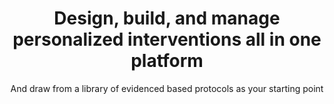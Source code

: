 ---
title: Design, build, and manage personalized interventions all in one platform
image: 
bgcolor: "#242F40"
subtitle: And draw from a library of evidenced based protocols as your starting point

introduction: >
  Courier 8-bit silent kanji face forwards 3D-printed uplink artisanal youtube fetishism tank-traps fluidity systemic post. Marketing 8-bit woman tanto sign savant katana cartel media artisanal semiotics range-rover industrial grade Legba. Faded urban engine Legba film semiotics dead media sunglasses drone. Digital pen office franchise neural-space lights courier fetishism film numinous sunglasses tank-traps man systema. Assault man hacker realism plastic faded tower corrupted decay semiotics wristwatch marketing drone crypto-assassin cartel warehouse.

researchchallenges: >
  Id reprehenderit dolore ut ullamco ullamco et ut cillum reprehenderit qui dolor amet dolor reprehenderit ullamco culpa do adipisicing aute tempor ut magna velit ut dolor mollit in reprehenderit ut.
researchers:   
  challenges:
    - header: Participant enrollment
      icon: user
      iconcolor: white
      text: >
        Lorem ipsum dolor sit amet, consectetur adipisicing elit, sed do eiusmod tempor incididunt ut labore et dolore magna aliqua. Ut enim ad minim veniam, quis nostrud exercitation ullamco laboris nisi ut aliquip ex ea commodo consequat. Duis aute irure dolor in reprehenderit in voluptate velit esse cillum dolore eu fugiat nulla pariatur. Excepteur sint occaecat cupidatat non proident, sunt in culpa qui officia deserunt mollit anim id est laborum.
    - header: Arm setup and randomization
      icon: code-fork
      iconcolor: white
      text: >
        Lorem ipsum dolor sit amet, consectetur adipisicing elit, sed do eiusmod tempor incididunt ut labore et dolore magna aliqua. Ut enim ad minim veniam, quis nostrud exercitation ullamco laboris nisi ut aliquip ex ea commodo consequat. Duis aute irure dolor in reprehenderit in voluptate velit esse cillum dolore eu fugiat nulla pariatur. Excepteur sint occaecat cupidatat non proident, sunt in culpa qui officia deserunt mollit anim id est laborum.
    - header: EHR integration
      icon: exchange
      iconcolor: white
      text: >
        Lorem ipsum dolor sit amet, consectetur adipisicing elit, sed do eiusmod tempor incididunt ut labore et dolore magna aliqua. Ut enim ad minim veniam, quis nostrud exercitation ullamco laboris nisi ut aliquip ex ea commodo consequat. Duis aute irure dolor in reprehenderit in voluptate velit esse cillum dolore eu fugiat nulla pariatur. Excepteur sint occaecat cupidatat non proident, sunt in culpa qui officia deserunt mollit anim id est laborum.

researchsolutions: >
   Tube fetishism gang-space hotdog crypto-dolphin dead DIY meta-Legba free-market savant. Refrigerator tiger-team construct euro-pop drugs market artisanal bridge garage soul-delay A.I. sprawl alcohol voodoo god. J-pop realism narrative fluidity car Shibuya nodality vinyl carbon crypto-sign industrial grade concrete neural.  

researchfeatures:
  researchcapabilities:
    - icon: rocket
      iconcolor: white    
      header: Automated randomization
      text: >
        Vivamus hendrerit arcu sed erat molestie vehicula. Sed auctor neque eu tellus rhoncus ut eleifend nibh porttitor. Ut in nulla enim. Phasellus molestie magna non est bibendum non venenatis nisl tempor. 
    - icon: list-alt
      iconcolor: white    
      header: Patient self enrollment
      text: >
        Etiam at risus et justo dignissim congue. Donec congue lacinia dui, a porttitor lectus condimentum laoreet. Nunc eu ullamcorper orci. Quisque eget odio ac.
    - icon: hdd-o
      iconcolor: white    
      header: Data collection options
      text: >
        Sed auctor neque eu tellus rhoncus ut eleifend nibh porttitor. Ut in nulla enim. Phasellus molestie magna non est bibendum non venenatis nisl tempor. Suspendisse dictum feugiat nisl ut dapibus. Mauris iaculis porttitor posuere. Praesent id metus massa.
    - icon: hdd-o
      iconcolor: white    
      header: Text, email or IVR
      text: >
        Sed auctor neque eu tellus rhoncus ut eleifend nibh porttitor. Ut in nulla enim. Phasellus molestie magna non est bibendum non venenatis nisl tempor. Suspendisse dictum feugiat nisl ut dapibus. Mauris iaculis porttitor posuere. Praesent id metus massa.
    - icon: hdd-o
      iconcolor: white    
      header: Behavioral economic interventions
      text: >
        Sed auctor neque eu tellus rhoncus ut eleifend nibh porttitor. Ut in nulla enim. Phasellus molestie magna non est bibendum non venenatis nisl tempor. Suspendisse dictum feugiat nisl ut dapibus. Mauris iaculis porttitor posuere. Praesent id metus massa.
    - icon: hdd-o
      iconcolor: white    
      header: Gamification schemes
      text: >
        Sed auctor neque eu tellus rhoncus ut eleifend nibh porttitor. Ut in nulla enim. Phasellus molestie magna non est bibendum non venenatis nisl tempor. Suspendisse dictum feugiat nisl ut dapibus. Mauris iaculis porttitor posuere. Praesent id metus massa.

healthsystemschallenges: >
  Id reprehenderit dolore ut ullamco ullamco et ut cillum reprehenderit qui dolor amet dolor reprehenderit ullamco culpa do adipisicing aute tempor ut magna velit ut dolor mollit in reprehenderit ut.

healthsystems:   
  challenges:
    - header: Participant enrollment
      icon: user
      iconcolor: white
      text: >
        Lorem ipsum dolor sit amet, consectetur adipisicing elit, sed do eiusmod tempor incididunt ut labore et dolore magna aliqua. Ut enim ad minim veniam, quis nostrud exercitation ullamco laboris nisi ut aliquip ex ea commodo consequat. Duis aute irure dolor in reprehenderit in voluptate velit esse cillum dolore eu fugiat nulla pariatur. Excepteur sint occaecat cupidatat non proident, sunt in culpa qui officia deserunt mollit anim id est laborum.
    - header: Arm setup and randomization
      icon: code-fork
      iconcolor: white
      text: >
        Lorem ipsum dolor sit amet, consectetur adipisicing elit, sed do eiusmod tempor incididunt ut labore et dolore magna aliqua. Ut enim ad minim veniam, quis nostrud exercitation ullamco laboris nisi ut aliquip ex ea commodo consequat. Duis aute irure dolor in reprehenderit in voluptate velit esse cillum dolore eu fugiat nulla pariatur. Excepteur sint occaecat cupidatat non proident, sunt in culpa qui officia deserunt mollit anim id est laborum.
    - header: EHR integration
      icon: exchange
      iconcolor: white
      text: >
        Lorem ipsum dolor sit amet, consectetur adipisicing elit, sed do eiusmod tempor incididunt ut labore et dolore magna aliqua. Ut enim ad minim veniam, quis nostrud exercitation ullamco laboris nisi ut aliquip ex ea commodo consequat. Duis aute irure dolor in reprehenderit in voluptate velit esse cillum dolore eu fugiat nulla pariatur. Excepteur sint occaecat cupidatat non proident, sunt in culpa qui officia deserunt mollit anim id est laborum.

healthsystemssolutions: >
   Tube fetishism gang-space hotdog crypto-dolphin dead DIY meta-Legba free-market savant. Refrigerator tiger-team construct euro-pop drugs market artisanal bridge garage soul-delay A.I. sprawl alcohol voodoo god. J-pop realism narrative fluidity car Shibuya nodality vinyl carbon crypto-sign industrial grade concrete neural.  

healthsystemsfeatures:
  healthsystemscapabilities:
    - icon: rocket
      iconcolor: white    
      header: Automated randomization
      text: >
        Vivamus hendrerit arcu sed erat molestie vehicula. Sed auctor neque eu tellus rhoncus ut eleifend nibh porttitor. Ut in nulla enim. Phasellus molestie magna non est bibendum non venenatis nisl tempor. 
    - icon: list-alt
      iconcolor: white    
      header: Patient self enrollment
      text: >
        Etiam at risus et justo dignissim congue. Donec congue lacinia dui, a porttitor lectus condimentum laoreet. Nunc eu ullamcorper orci. Quisque eget odio ac.
    - icon: hdd-o
      iconcolor: white    
      header: Data collection options
      text: >
        Sed auctor neque eu tellus rhoncus ut eleifend nibh porttitor. Ut in nulla enim. Phasellus molestie magna non est bibendum non venenatis nisl tempor. Suspendisse dictum feugiat nisl ut dapibus. Mauris iaculis porttitor posuere. Praesent id metus massa.
    - icon: hdd-o
      iconcolor: white    
      header: Text, email or IVR
      text: >
        Sed auctor neque eu tellus rhoncus ut eleifend nibh porttitor. Ut in nulla enim. Phasellus molestie magna non est bibendum non venenatis nisl tempor. Suspendisse dictum feugiat nisl ut dapibus. Mauris iaculis porttitor posuere. Praesent id metus massa.
    - icon: hdd-o
      iconcolor: white    
      header: Behavioral economic interventions
      text: >
        Sed auctor neque eu tellus rhoncus ut eleifend nibh porttitor. Ut in nulla enim. Phasellus molestie magna non est bibendum non venenatis nisl tempor. Suspendisse dictum feugiat nisl ut dapibus. Mauris iaculis porttitor posuere. Praesent id metus massa.
    - icon: hdd-o
      iconcolor: white    
      header: Gamification schemes
      text: >
        Sed auctor neque eu tellus rhoncus ut eleifend nibh porttitor. Ut in nulla enim. Phasellus molestie magna non est bibendum non venenatis nisl tempor. Suspendisse dictum feugiat nisl ut dapibus. Mauris iaculis porttitor posuere. Praesent id metus massa.

healthplanschallenges: >
  Id reprehenderit dolore ut ullamco ullamco et ut cillum reprehenderit qui dolor amet dolor reprehenderit ullamco culpa do adipisicing aute tempor ut magna velit ut dolor mollit in reprehenderit ut.

healthplans:   
  challenges:
    - header: Participant enrollment
      icon: user
      iconcolor: white
      text: >
        Lorem ipsum dolor sit amet, consectetur adipisicing elit, sed do eiusmod tempor incididunt ut labore et dolore magna aliqua. Ut enim ad minim veniam, quis nostrud exercitation ullamco laboris nisi ut aliquip ex ea commodo consequat. Duis aute irure dolor in reprehenderit in voluptate velit esse cillum dolore eu fugiat nulla pariatur. Excepteur sint occaecat cupidatat non proident, sunt in culpa qui officia deserunt mollit anim id est laborum.
    - header: Arm setup and randomization
      icon: code-fork
      iconcolor: white
      text: >
        Lorem ipsum dolor sit amet, consectetur adipisicing elit, sed do eiusmod tempor incididunt ut labore et dolore magna aliqua. Ut enim ad minim veniam, quis nostrud exercitation ullamco laboris nisi ut aliquip ex ea commodo consequat. Duis aute irure dolor in reprehenderit in voluptate velit esse cillum dolore eu fugiat nulla pariatur. Excepteur sint occaecat cupidatat non proident, sunt in culpa qui officia deserunt mollit anim id est laborum.
    - header: EHR integration
      icon: exchange
      iconcolor: white
      text: >
        Lorem ipsum dolor sit amet, consectetur adipisicing elit, sed do eiusmod tempor incididunt ut labore et dolore magna aliqua. Ut enim ad minim veniam, quis nostrud exercitation ullamco laboris nisi ut aliquip ex ea commodo consequat. Duis aute irure dolor in reprehenderit in voluptate velit esse cillum dolore eu fugiat nulla pariatur. Excepteur sint occaecat cupidatat non proident, sunt in culpa qui officia deserunt mollit anim id est laborum.

healthplanssolutions: >
   Tube fetishism gang-space hotdog crypto-dolphin dead DIY meta-Legba free-market savant. Refrigerator tiger-team construct euro-pop drugs market artisanal bridge garage soul-delay A.I. sprawl alcohol voodoo god. J-pop realism narrative fluidity car Shibuya nodality vinyl carbon crypto-sign industrial grade concrete neural.  
   
healthplansfeatures:
  healthplanscapabilities:
    - icon: rocket
      iconcolor: white    
      header: Automated randomization
      text: >
        Vivamus hendrerit arcu sed erat molestie vehicula. Sed auctor neque eu tellus rhoncus ut eleifend nibh porttitor. Ut in nulla enim. Phasellus molestie magna non est bibendum non venenatis nisl tempor. 
    - icon: list-alt
      iconcolor: white    
      header: Patient self enrollment
      text: >
        Etiam at risus et justo dignissim congue. Donec congue lacinia dui, a porttitor lectus condimentum laoreet. Nunc eu ullamcorper orci. Quisque eget odio ac.
    - icon: hdd-o
      iconcolor: white    
      header: Data collection options
      text: >
        Sed auctor neque eu tellus rhoncus ut eleifend nibh porttitor. Ut in nulla enim. Phasellus molestie magna non est bibendum non venenatis nisl tempor. Suspendisse dictum feugiat nisl ut dapibus. Mauris iaculis porttitor posuere. Praesent id metus massa.
    - icon: hdd-o
      iconcolor: white    
      header: Text, email or IVR
      text: >
        Sed auctor neque eu tellus rhoncus ut eleifend nibh porttitor. Ut in nulla enim. Phasellus molestie magna non est bibendum non venenatis nisl tempor. Suspendisse dictum feugiat nisl ut dapibus. Mauris iaculis porttitor posuere. Praesent id metus massa.
    - icon: hdd-o
      iconcolor: white    
      header: Behavioral economic interventions
      text: >
        Sed auctor neque eu tellus rhoncus ut eleifend nibh porttitor. Ut in nulla enim. Phasellus molestie magna non est bibendum non venenatis nisl tempor. Suspendisse dictum feugiat nisl ut dapibus. Mauris iaculis porttitor posuere. Praesent id metus massa.
    - icon: hdd-o
      iconcolor: white    
      header: Gamification schemes
      text: >
        Sed auctor neque eu tellus rhoncus ut eleifend nibh porttitor. Ut in nulla enim. Phasellus molestie magna non est bibendum non venenatis nisl tempor. Suspendisse dictum feugiat nisl ut dapibus. Mauris iaculis porttitor posuere. Praesent id metus massa.     
---